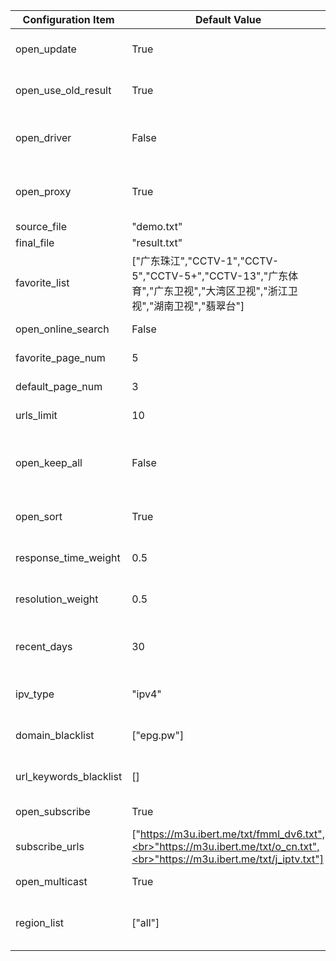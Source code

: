 | Configuration Item     | Default Value                                                                                                               | Description                                                                                                                      |
| ---------------------- | --------------------------------------------------------------------------------------------------------------------------- | -------------------------------------------------------------------------------------------------------------------------------- |
| open_update            | True                                                                                                                        | Enable updates, if disabled then only the result page service is run                                                             |
| open_use_old_result    | True                                                                                                                        | Enable the use of historical update results and merge them into the current update                                               |
| open_driver            | False                                                                                                                       | Enable browser execution, If there are no updates, this mode can be enabled, which consumes more performance                     |
| open_proxy             | True                                                                                                                        | Enable proxy, automatically obtains free available proxies, If there are no updates, this mode can be enabled                    |
| source_file            | "demo.txt"                                                                                                                  | Template file name                                                                                                               |
| final_file             | "result.txt"                                                                                                                | Generated file name                                                                                                              |
| favorite_list          | ["广东珠江","CCTV-1","CCTV-5","CCTV-5+","CCTV-13","广东体育","广东卫视","大湾区卫视","浙江卫视","湖南卫视","翡翠台"]        | List of favorite channel names (used only to distinguish from regular channels, custom page retrieval quantity)                  |
| open_online_search     | False                                                                                                                       | Enable online search source feature                                                                                              |
| favorite_page_num      | 5                                                                                                                           | Page retrieval quantity for favorite channels                                                                                    |
| default_page_num       | 3                                                                                                                           | Page retrieval quantity for regular channels                                                                                     |
| urls_limit             | 10                                                                                                                          | Number of interfaces per channel                                                                                                 |
| open_keep_all          | False                                                                                                                       | Retain all search results, retain results with non-template channel names, recommended to be turned on when manually maintaining |
| open_sort              | True                                                                                                                        | Enable the sorting function (response speed, date, resolution)                                                                   |
| response_time_weight   | 0.5                                                                                                                         | Response time weight value (the sum of all weight values should be 1)                                                            |
| resolution_weight      | 0.5                                                                                                                         | Resolution weight value (the sum of all weight values should be 1)                                                               |
| recent_days            | 30                                                                                                                          | Retrieve interfaces updated within a recent time range (in days), reducing appropriately can avoid matching issues               |
| ipv_type               | "ipv4"                                                                                                                      | The type of interface in the generated result, optional values: "ipv4", "ipv6", "all"                                            |
| domain_blacklist       | ["epg.pw"]                                                                                                                  | Interface domain blacklist, used to filter out interfaces with low-quality, ad-inclusive domains                                 |
| url_keywords_blacklist | []                                                                                                                          | Interface keyword blacklist, used to filter out interfaces containing specific characters                                        |
| open_subscribe         | True                                                                                                                        | Enable subscription source feature                                                                                               |
| subscribe_urls         | ["https://m3u.ibert.me/txt/fmml_dv6.txt",<br>"https://m3u.ibert.me/txt/o_cn.txt",<br>"https://m3u.ibert.me/txt/j_iptv.txt"] | Subscription source list                                                                                                         |
| open_multicast         | True                                                                                                                        | Enable multicast source function                                                                                                 |
| region_list            | ["all"]                                                                                                                     | Multicast source region list, [more regions](../multicast/multicast_map.json, "all" means all regions)                           |
